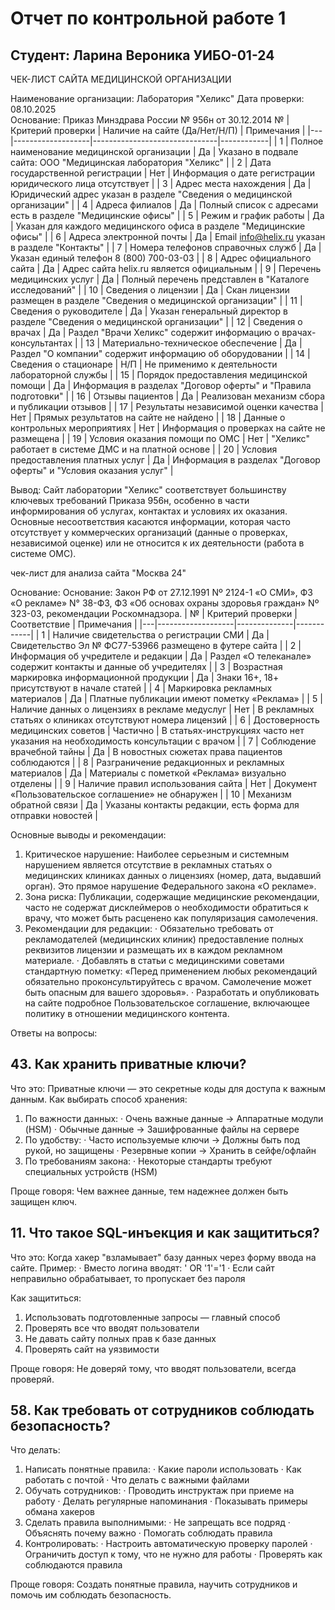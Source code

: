 # Отчет по контрольной работе 1  
## Студент: Ларина Вероника УИБО-01-24

ЧЕК-ЛИСТ САЙТА МЕДИЦИНСКОЙ ОРГАНИЗАЦИИ

Наименование организации: Лаборатория "Хеликс" 
Дата проверки: 08.10.2025  
Основание: Приказ Минздрава России № 956н от 30.12.2014
 № | Критерий проверки | Наличие на сайте (Да/Нет/Н/П) | Примечания |
|---|-------------------|-------------------------------|------------|
| 1 | Полное наименование медицинской организации | Да | Указано в подвале сайта: ООО "Медицинская лаборатория "Хеликс" |
| 2 | Дата государственной регистрации | Нет | Информация о дате регистрации юридического лица отсутствует |
| 3 | Адрес места нахождения | Да | Юридический адрес указан в разделе "Сведения о медицинской организации" |
| 4 | Адреса филиалов | Да | Полный список с адресами есть в разделе "Медицинские офисы" |
| 5 | Режим и график работы | Да | Указан для каждого медицинского офиса в разделе "Медицинские офисы" |
| 6 | Адреса электронной почты | Да | Email info@helix.ru указан в разделе "Контакты" |
| 7 | Номера телефонов справочных служб | Да | Указан единый телефон 8 (800) 700-03-03 |
| 8 | Адрес официального сайта | Да | Адрес сайта helix.ru является официальным |
| 9 | Перечень медицинских услуг | Да | Полный перечень представлен в "Каталоге исследований" |
| 10 | Сведения о лицензии | Да | Скан лицензии размещен в разделе "Сведения о медицинской организации" |
| 11 | Сведения о руководителе | Да | Указан генеральный директор в разделе "Сведения о медицинской организации" |
| 12 | Сведения о врачах | Да | Раздел "Врачи Хеликс" содержит информацию о врачах-консультантах |
| 13 | Материально-техническое обеспечение | Да | Раздел "О компании" содержит информацию об оборудовании |
| 14 | Сведения о стационаре | Н/П | Не применимо к деятельности лабораторной службы |
| 15 | Порядок предоставления медицинской помощи | Да | Информация в разделах "Договор оферты" и "Правила подготовки" |
| 16 | Отзывы пациентов | Да | Реализован механизм сбора и публикации отзывов |
| 17 | Результаты независимой оценки качества | Нет | Прямых результатов на сайте не найдено |
| 18 | Данные о контрольных мероприятиях | Нет | Информация о проверках на сайте не размещена |
| 19 | Условия оказания помощи по ОМС | Нет | "Хеликс" работает в системе ДМС и на платной основе |
| 20 | Условия предоставления платных услуг | Да | Информация в разделах "Договор оферты" и "Условия оказания услуг" |

Вывод:
Сайт лаборатории "Хеликс" соответствует большинству ключевых требований Приказа 956н, особенно в части информирования об услугах, контактах и условиях их оказания. Основные несоответствия касаются информации, которая часто отсутствует у коммерческих организаций (данные о проверках, независимой оценке) или не относится к их деятельности (работа в системе ОМС).


чек-лист для анализа сайта "Москва 24"

Основание: Основание: Закон РФ от 27.12.1991 Nº
2124-1 «О СМИ», ФЗ «О рекламе» N°
38-Ф3, Ф3 «Об основах охраны здоровья граждан» Nº 323-03, рекомендации Роскомнадзора.
| № | Критерий проверки | Соответствие | Примечания |
|---|-------------------|--------------|------------|
| 1 | Наличие свидетельства о регистрации СМИ | Да | Свидетельство Эл № ФС77-53966 размещено в футере сайта |
| 2 | Информация об учредителе и редакции | Да | Раздел «О телеканале» содержит контакты и данные об учредителях |
| 3 | Возрастная маркировка информационной продукции | Да | Знаки 16+, 18+ присутствуют в начале статей |
| 4 | Маркировка рекламных материалов | Да | Платные публикации имеют пометку «Реклама» |
| 5 | Наличие данных о лицензиях в рекламе медуслуг | Нет | В рекламных статьях о клиниках отсутствуют номера лицензий |
| 6 | Достоверность медицинских советов | Частично | В статьях-инструкциях часто нет указания на необходимость консультации с врачом |
| 7 | Соблюдение врачебной тайны | Да | В новостных сюжетах права пациентов соблюдаются |
| 8 | Разграничение редакционных и рекламных материалов | Да | Материалы с пометкой «Реклама» визуально отделены |
| 9 | Наличие правил использования сайта | Нет | Документ «Пользовательское соглашение» не обнаружен |
| 10 | Механизм обратной связи | Да | Указаны контакты редакции, есть форма для отправки новостей |

Основные выводы и рекомендации:
1. Критическое нарушение: Наиболее серьезным и системным нарушением является отсутствие в рекламных статьях о медицинских клиниках данных о лицензиях (номер, дата, выдавший орган). Это прямое нарушение Федерального закона «О рекламе».
2. Зона риска: Публикации, содержащие медицинские рекомендации, часто не содержат дисклеймеров о необходимости обратиться к врачу, что может быть расценено как популяризация самолечения.
3. Рекомендации для редакции:
   · Обязательно требовать от рекламодателей (медицинских клиник) предоставление полных реквизитов лицензии и размещать их в каждом рекламном материале.
   · Добавлять в статьи с медицинскими советами стандартную пометку: «Перед применением любых рекомендаций обязательно проконсультируйтесь с врачом. Самолечение может быть опасным для вашего здоровья».
   · Разработать и опубликовать на сайте подробное Пользовательское соглашение, включающее политику в отношении медицинского контента.

Ответы на вопросы:

## 43. Как хранить приватные ключи?

Что это: Приватные ключи — это секретные коды для доступа к важным данным.
Как выбирать способ хранения:
1. По важности данных:
   · Очень важные данные → Аппаратные модули (HSM)
   · Обычные данные → Зашифрованные файлы на сервере
2. По удобству:
   · Часто используемые ключи → Должны быть под рукой, но защищены
   · Резервные копии → Хранить в сейфе/офлайн
3. По требованиям закона:
   · Некоторые стандарты требуют специальных устройств (HSM)

Проще говоря: Чем важнее данные, тем надежнее должен быть защищен ключ.

## 11. Что такое SQL-инъекция и как защититься?

Что это: Когда хакер "взламывает" базу данных через форму ввода на сайте.
Пример:
· Вместо логина вводят: ' OR '1'='1
· Если сайт неправильно обрабатывает, то пропускает без пароля

Как защититься:
1. Использовать подготовленные запросы — главный способ
2. Проверять все что вводят пользователи
3. Не давать сайту полных прав к базе данных
4. Проверять сайт на уязвимости

Проще говоря: Не доверяй тому, что вводят пользователи, всегда проверяй.

## 58. Как требовать от сотрудников соблюдать безопасность?

Что делать:
1. Написать понятные правила:
   · Какие пароли использовать
   · Как работать с почтой
   · Что делать с важными файлами
2. Обучать сотрудников:
   · Проводить инструктаж при приеме на работу
   · Делать регулярные напоминания
   · Показывать примеры обмана хакеров
3. Сделать правила выполнимыми:
   · Не запрещать все подряд
   · Объяснять почему важно
   · Помогать соблюдать правила
4. Контролировать:
   · Настроить автоматическую проверку паролей
   · Ограничить доступ к тому, что не нужно для работы
   · Проверять как соблюдаются правила

Проще говоря: Создать понятные правила, научить сотрудников и помочь им соблюдать безопасность.

